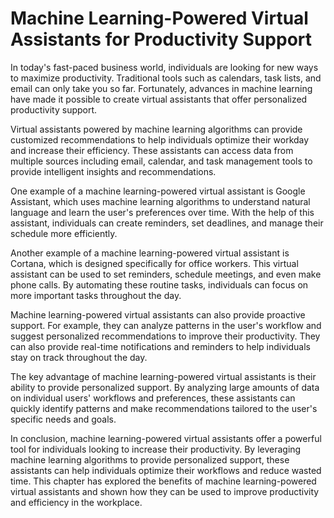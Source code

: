 Machine Learning-Powered Virtual Assistants for Productivity Support
==================================================================================================================================================

In today's fast-paced business world, individuals are looking for new ways to maximize productivity. Traditional tools such as calendars, task lists, and email can only take you so far. Fortunately, advances in machine learning have made it possible to create virtual assistants that offer personalized productivity support.

Virtual assistants powered by machine learning algorithms can provide customized recommendations to help individuals optimize their workday and increase their efficiency. These assistants can access data from multiple sources including email, calendar, and task management tools to provide intelligent insights and recommendations.

One example of a machine learning-powered virtual assistant is Google Assistant, which uses machine learning algorithms to understand natural language and learn the user's preferences over time. With the help of this assistant, individuals can create reminders, set deadlines, and manage their schedule more efficiently.

Another example of a machine learning-powered virtual assistant is Cortana, which is designed specifically for office workers. This virtual assistant can be used to set reminders, schedule meetings, and even make phone calls. By automating these routine tasks, individuals can focus on more important tasks throughout the day.

Machine learning-powered virtual assistants can also provide proactive support. For example, they can analyze patterns in the user's workflow and suggest personalized recommendations to improve their productivity. They can also provide real-time notifications and reminders to help individuals stay on track throughout the day.

The key advantage of machine learning-powered virtual assistants is their ability to provide personalized support. By analyzing large amounts of data on individual users' workflows and preferences, these assistants can quickly identify patterns and make recommendations tailored to the user's specific needs and goals.

In conclusion, machine learning-powered virtual assistants offer a powerful tool for individuals looking to increase their productivity. By leveraging machine learning algorithms to provide personalized support, these assistants can help individuals optimize their workflows and reduce wasted time. This chapter has explored the benefits of machine learning-powered virtual assistants and shown how they can be used to improve productivity and efficiency in the workplace.
